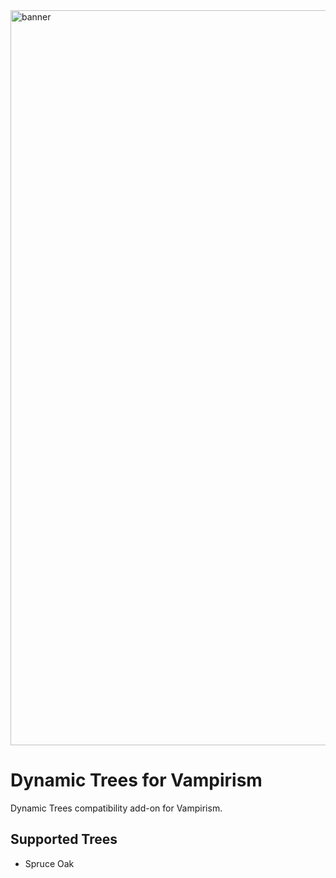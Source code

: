 <img src="https://github.com/Harleyoc1/DynamicTreesVampirism/blob/master/banner.png?raw=true" alt="banner" width="1176"/>

# Dynamic Trees for Vampirism
Dynamic Trees compatibility add-on for Vampirism.

## Supported Trees
- Spruce Oak
